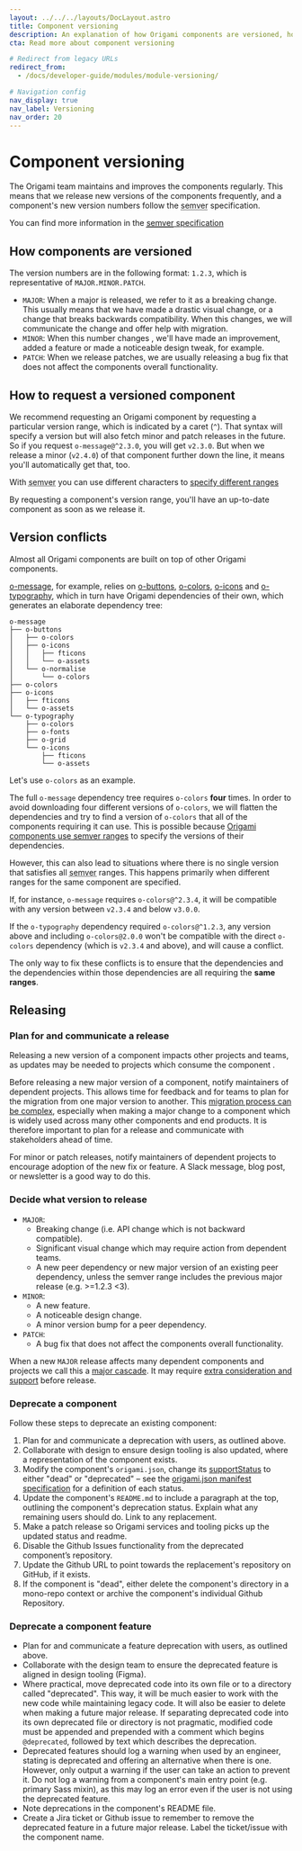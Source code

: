```yaml
---
layout: ../../../layouts/DocLayout.astro
title: Component versioning
description: An explanation of how Origami components are versioned, how to request different versions and resolve conflicts.
cta: Read more about component versioning

# Redirect from legacy URLs
redirect_from:
  - /docs/developer-guide/modules/module-versioning/

# Navigation config
nav_display: true
nav_label: Versioning
nav_order: 20
---
```


# Component versioning

The Origami team maintains and improves the components regularly. This means that we release new versions of the components frequently, and a component's new version numbers follow the <abbr title="Semantic Versioning">semver</abbr> specification.

<aside>You can find more information in the <a href="http://semver.org/"><abbr title="Semantic Versioning">semver</abbr> specification</a></aside>

## How components are versioned

The version numbers are in the following format: `1.2.3`, which is representative of `MAJOR.MINOR.PATCH`.

- `MAJOR`: When a major is released, we refer to it as a breaking change. This usually means that we have made a drastic visual change, or a change that breaks backwards compatibility. When this changes, we will communicate the change and offer help with migration.
- `MINOR`: When this number changes , we'll have made an improvement, added a feature or made a noticeable design tweak, for example.
- `PATCH`: When we release patches, we are usually releasing a bug fix that does not affect the components overall functionality.

## How to request a versioned component

We recommend requesting an Origami component by requesting a particular version range, which is indicated by a caret (`^`). That syntax will specify a version but will also fetch minor and patch releases in the future. So if you request `o-message@^2.3.0`, you will get `v2.3.0`. But when we release a minor (`v2.4.0`) of that component further down the line, it means you'll automatically get that, too.

<aside>With <abbr title="Semantic Versioning">semver</abbr> you can use different characters to <a href="https://semver.npmjs.com/">specify different ranges</a></aside>

By requesting a component's version range, you'll have an up-to-date component as soon as we release it.

## Version conflicts

Almost all Origami components are built on top of other Origami components.

<a href="https://registry.origami.ft.com/components/o-message">o-message</a>, for example, relies on <a href="https://registry.origami.ft.com/components/o-message">o-buttons</a>, <a href="https://registry.origami.ft.com/components/o-colors">o-colors</a>, <a href="https://registry.origami.ft.com/components/o-icons">o-icons</a> and <a href="https://registry.origami.ft.com/components/o-typography">o-typography</a>, which in turn have Origami dependencies of their own, which generates an elaborate dependency tree:

<pre><code class="o-syntax-highlight--bash">o-message
├── o-buttons
│   ├── o-colors
│   ├── o-icons
│   │   ├── fticons
│   │   └── o-assets
│   └── o-normalise
│       └── o-colors
├── o-colors
├── o-icons
│   ├── fticons
│   └── o-assets
└── o-typography
    ├── o-colors
    ├── o-fonts
    ├── o-grid
    └── o-icons
        ├── fticons
        └── o-assets</code></pre>

Let's use `o-colors` as an example.

The full `o-message` dependency tree requires `o-colors` **four** times. In order to avoid downloading four different versions of `o-colors`, we will flatten the dependencies and try to find a version of `o-colors` that all of the components requiring it can use. This is possible because [Origami components use <abbr title="Semantic Versioning">semver</abbr> ranges](#how-to-request-a-versioned-component) to specify the versions of their dependencies.

However, this can also lead to situations where there is no single version that satisfies all <abbr title="Semantic Versioning">semver</abbr> ranges. This happens primarily when different ranges for the same component are specified.

If, for instance, `o-message` requires `o-colors@^2.3.4`, it will be compatible with any version between `v2.3.4` and below `v3.0.0`.

If the `o-typography` dependency required `o-colors@^1.2.3`, any version above and including `o-colors@2.0.0` won't be compatible with the direct `o-colors` dependency (which is `v2.3.4` and above), and will cause a conflict.

The only way to fix these conflicts is to ensure that the dependencies and the dependencies within those dependencies are all requiring the **same ranges**.

## Releasing

### Plan for and communicate a release

Releasing a new version of a component impacts other projects and teams, as updates may be needed to projects which consume the component .

Before releasing a new major version of a component, notify maintainers of dependent projects. This allows time for feedback and for teams to plan for the migration from one major version to another. This [migration process can be complex](/documentation/components/major-cascade/), especially when making a major change to a component which is widely used across many other components and end products. It is therefore important to plan for a release and communicate with stakeholders ahead of time.

For minor or patch releases, notify maintainers of dependent projects to encourage adoption of the new fix or feature. A Slack message, blog post, or newsletter is a good way to do this.

### Decide what version to release

- `MAJOR`:
  - Breaking change (i.e. API change which is not backward compatible).
  - Significant visual change which may require action from dependent teams.
  - A new peer dependency or new major version of an existing peer dependency, unless the semver range includes the previous major release (e.g. >=1.2.3 <3).
- `MINOR`:
  - A new feature.
  - A noticeable design change.
  - A minor version bump for a peer dependency.
- `PATCH`:
  - A bug fix that does not affect the components overall functionality.

When a new `MAJOR` release affects many dependent components and projects we call this a [major cascade](/documentation/components/major-cascade/). It may require [extra consideration and support](/documentation/components/major-cascade/) before release.

### Deprecate a component

Follow these steps to deprecate an existing component:

1. Plan for and communicate a deprecation with users, as outlined above.
1. Collaborate with design to ensure design tooling is also updated, where a representation of the component exists.
1. Modify the component's `origami.json`, change its [supportStatus](/documentation/manifests/origami-json/#supportstatus) to either "dead" or "deprecated" – see the [origami.json manifest specification](/documentation/manifests/origami-json/#supportstatus) for a definition of each status.
1. Update the component's `README.md` to include a paragraph at the top, outlining the component's deprecation status. Explain what any remaining users should do. Link to any replacement.
1. Make a patch release so Origami services and tooling picks up the updated status and readme.
1. Disable the Github Issues functionality from the deprecated component’s repository.
1. Update the Github URL to point towards the replacement's repository on GitHub, if it exists.
1. If the component is "dead", either delete the component's directory in a mono-repo context or archive the component's individual Github Repository.

### Deprecate a component feature

- Plan for and communicate a feature deprecation with users, as outlined above.
- Collaborate with the design team to ensure the deprecated feature is aligned in design tooling (Figma).
- Where practical, move deprecated code into its own file or to a directory called "deprecated". This way, it will be much easier to work with the new code while maintaining legacy code. It will also be easier to delete when making a future major release. If separating deprecated code into its own deprecated file or directory is not pragmatic, modified code must be appended and prepended with a comment which begins `@deprecated`, followed by text which describes the deprecation.
- Deprecated features should log a warning when used by an engineer, stating is deprecated and offering an alternative when there is one. However, only output a warning if the user can take an action to prevent it. Do not log a warning from a component's main entry point (e.g. primary Sass mixin), as this may log an error even if the user is not using the deprecated feature.
- Note deprecations in the component's README file.
- Create a Jira ticket or Github issue to remember to remove the deprecated feature in a future major release. Label the ticket/issue with the component name.
